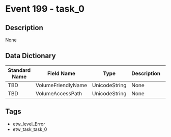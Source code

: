 # Event 199 - task_0

## Description
None

## Data Dictionary
|Standard Name|Field Name|Type|Description|Sample Value|
|---|---|---|---|---|
|TBD|VolumeFriendlyName|UnicodeString|None|`None`|
|TBD|VolumeAccessPath|UnicodeString|None|`None`|

## Tags
* etw_level_Error
* etw_task_task_0
